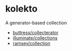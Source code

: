 # kolekto
A generator-based collection

- [buttress/collecterator](https://github.com/buttress/collecterator)
- [illuminate/collections](https://github.com/illuminate/collections)
- [ramsey/collection](https://github.com/ramsey/collection)
